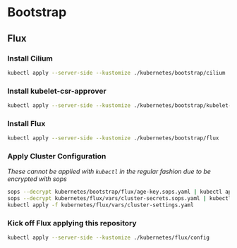 # Bootstrap

## Flux

### Install Cilium
```sh
kubectl apply --server-side --kustomize ./kubernetes/bootstrap/cilium
```

### Install kubelet-csr-approver
```sh
kubectl apply --server-side --kustomize ./kubernetes/bootstrap/kubelet-csr-approver
```

### Install Flux

```sh
kubectl apply --server-side --kustomize ./kubernetes/bootstrap/flux
```

### Apply Cluster Configuration

_These cannot be applied with `kubectl` in the regular fashion due to be encrypted with sops_

```sh
sops --decrypt kubernetes/bootstrap/flux/age-key.sops.yaml | kubectl apply -f -
sops --decrypt kubernetes/flux/vars/cluster-secrets.sops.yaml | kubectl apply -f -
kubectl apply -f kubernetes/flux/vars/cluster-settings.yaml
```

### Kick off Flux applying this repository

```sh
kubectl apply --server-side --kustomize ./kubernetes/flux/config
```
